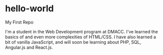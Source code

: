 # hello-world
My First Repo

I'm a student in the Web Development program at DMACC. I've learned the basics of and even more complexities of HTML/CSS. I have also learned a bit of vanilla JavaScript, and will soon be learning about PHP, SQL, Angular.js and React.js.
